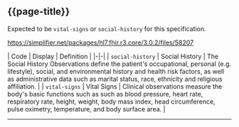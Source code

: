 ## {{page-title}}

Expected to be `vital-signs` or `social-history` for this specification.

https://simplifier.net/packages/hl7.fhir.r3.core/3.0.2/files/58207

| Code | Display | Definition |
|-|-|
| `social-history` | Social History	| The Social History Observations define the patient's occupational, personal (e.g. lifestyle), social, and environmental history and health risk factors, as well as administrative data such as marital status, race, ethnicity and religious affiliation. |
| `vital-signs` | Vital Signs |	Clinical observations measure the body's basic functions such as such as blood pressure, heart rate, respiratory rate, height, weight, body mass index, head circumference, pulse oximetry, temperature, and body surface area. |

---